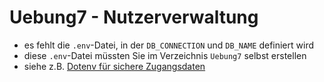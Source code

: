 # Uebung7 - Nutzerverwaltung

- es fehlt die `.env`-Datei, in der `DB_CONNECTION` und `DB_NAME` definiert wird
- diese `.env`-Datei müssten Sie im Verzeichnis `Uebung7` selbst erstellen
- siehe z.B. [Dotenv für sichere Zugangsdaten](https://freiheit.f4.htw-berlin.de/webtech/backend/#dotenv-fur-sichere-zugangsdaten)
